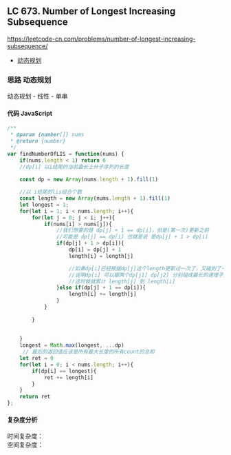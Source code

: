 ## LC 673. Number of Longest Increasing Subsequence
https://leetcode-cn.com/problems/number-of-longest-increasing-subsequence/
- [动态规划](#思路-动态规划)

### 思路 动态规划
动态规划 - 线性 - 单串
#### 代码 JavaScript

```JavaScript
/**
 * @param {number[]} nums
 * @return {number}
 */
var findNumberOfLIS = function(nums) {
    if(nums.length < 1) return 0
    //dp[i] 以i结尾的当前最长上升子序列的长度
    
    const dp = new Array(nums.length + 1).fill(1)

    //以 i结尾的lis组合个数
    const length = new Array(nums.length + 1).fill(1)
    let longest = 1;
    for(let i = 1; i < nums.length; i++){
        for(let j = 0; j < i; j++){
            if(nums[i] > nums[j]){
                //我们想要的是 dp[j] + 1 == dp[i]，但是(第一次)更新之前
                //可能是 dp[j] == dp[i] 也就是说 是dp[j] + 1 > dp[i]
                if(dp[j] + 1 > dp[i]){
                    dp[i] = dp[j] + 1
                    length[i] = length[j]

                    //如果dp[i]已经根据dp[j]这个length更新过一次了，又碰到了一次
                    //说明dp[i] 可以跟两个dp[j1] dp[j2] 分别组成最长的递增子序列
                    //这时候就累计 length[j] 到 length[i]
                }else if(dp[j] + 1 == dp[i]){
                    length[i] += length[j]
                }
            }
            
        }
        
        
    }
    longest = Math.max(longest, ...dp)
     // 最后的返回值应该是所有最大长度的所有count的总和
    let ret = 0
    for(let i = 0; i < nums.length; i++){
        if(dp[i] == longest){
            ret += length[i]
        }
    }
    return ret
};

```

#### 复杂度分析
时间复杂度： </br>
空间复杂度：
